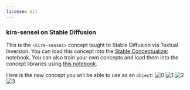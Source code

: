 ```yaml
---
license: mit
---
```

### kira-sensei on Stable Diffusion
This is the `<kira-sensei>` concept taught to Stable Diffusion via Textual Inversion. You can load this concept into the [Stable Conceptualizer](https://colab.research.google.com/github/huggingface/notebooks/blob/main/diffusers/stable_conceptualizer_inference.ipynb) notebook. You can also train your own concepts and load them into the concept libraries using [this notebook](https://colab.research.google.com/github/huggingface/notebooks/blob/main/diffusers/sd_textual_inversion_training.ipynb).

Here is the new concept you will be able to use as an `object`:
![<kira-sensei> 0](https://huggingface.co/sd-concepts-library/kira-sensei/resolve/main/concept_images/3.jpeg)
![<kira-sensei> 1](https://huggingface.co/sd-concepts-library/kira-sensei/resolve/main/concept_images/1.jpeg)
![<kira-sensei> 2](https://huggingface.co/sd-concepts-library/kira-sensei/resolve/main/concept_images/0.jpeg)
![<kira-sensei> 3](https://huggingface.co/sd-concepts-library/kira-sensei/resolve/main/concept_images/2.jpeg)


